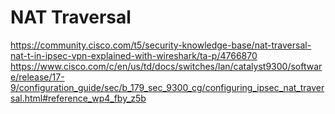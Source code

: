 # NAT Traversal
https://community.cisco.com/t5/security-knowledge-base/nat-traversal-nat-t-in-ipsec-vpn-explained-with-wireshark/ta-p/4766870
https://www.cisco.com/c/en/us/td/docs/switches/lan/catalyst9300/software/release/17-9/configuration_guide/sec/b_179_sec_9300_cg/configuring_ipsec_nat_traversal.html#reference_wp4_fby_z5b
